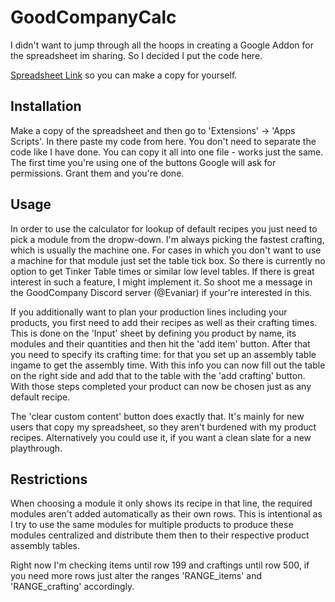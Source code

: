 # GoodCompanyCalc
I didn't want to jump through all the hoops in creating a Google Addon for the spreadsheet im sharing. So I decided I put the code here.

[Spreadsheet Link](https://docs.google.com/spreadsheets/d/1uCq542Z3T8DgBcRoTFoktYhB4ak_O2VH-f2v-CxDpcM/edit?usp=sharing) so you can make a copy for yourself.



## Installation

Make a copy of the spreadsheet and then go to 'Extensions' -> 'Apps Scripts'. In there paste my code from here. You don't need to separate the code like I have done. You can copy it all into one file - works just the same.
The first time you're using one of the buttons Google will ask for permissions. Grant them and you're done.

## Usage

In order to use the calculator for lookup of default recipes you just need to pick a module from the dropw-down.
I'm always picking the fastest crafting, which is usually the machine one. For cases in which you don't want to use a machine for that module just set the table tick box.
So there is currently no option to get Tinker Table times or similar low level tables.
If there is great interest in such a feature, I might implement it. So shoot me a message in the GoodCompany Discord server (@Evaniar) if your're interested in this.


If you additionally want to plan your production lines including your products, you first need to add their recipes as well as their crafting times.
This is done on the 'Input' sheet by defining you product by name, its modules and their quantities and then hit the 'add item' button.
After that you need to specify its crafting time: for that you set up an assembly table ingame to get the assembly time. With this info you can now fill out the table on the right side and add that to the table with the 'add crafting' button.
With those steps completed your product can now be chosen just as any default recipe. 

The 'clear custom content' button does exactly that. It's mainly for new users that copy my spreadsheet, so they aren't burdened with my product recipes.
Alternatively you could use it, if you want a clean slate for a new playthrough.

## Restrictions
When choosing a module it only shows its recipe in that line, the required modules aren't added automatically as their own rows. This is intentional as I try to use the same modules for multiple products to produce these modules centralized and distribute them then to their respective product assembly tables.

Right now I'm checking items until row 199 and craftings until row 500, if you need more rows just alter the ranges 'RANGE_items' and 'RANGE_crafting' accordingly.

